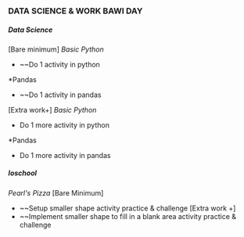 ### DATA SCIENCE & WORK BAWI DAY

##### **Data Science**
[Bare minimum]
*Basic Python*
* ~~Do 1 activity in python

*Pandas
* ~~Do 1 activity in pandas

[Extra work+]
*Basic Python*
* Do 1 more activity in python

*Pandas
* Do 1 more activity in pandas
##### **Ioschool**
*Pearl's Pizza*
[Bare Minimum]
* ~~Setup smaller shape activity practice & challenge
[Extra work +]
* ~~Implement smaller shape to fill in a blank area activity practice & challenge